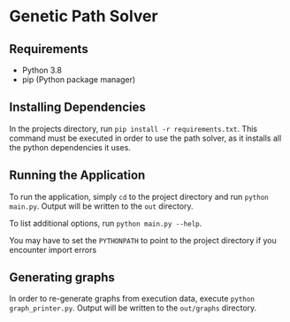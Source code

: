 # Genetic Path Solver
## Requirements
* Python 3.8
* pip (Python package manager)

## Installing Dependencies
In the projects directory, run `pip install -r requirements.txt`. This command must be
executed in order to use the path solver, as it installs all the python dependencies it
uses.

## Running the Application
To run the application, simply `cd` to the project directory and run `python main.py`.
Output will be written to the `out` directory.

To list additional options, run `python main.py --help`.

You may have to set the `PYTHONPATH` to point to the project directory if you encounter
import errors

## Generating graphs
In order to re-generate graphs from execution data, execute `python graph_printer.py`.
Output will be written to the `out/graphs` directory.

